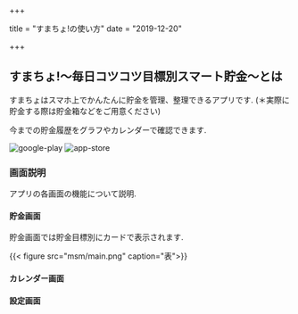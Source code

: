 +++

title = "すまちょ!の使い方"
date = "2019-12-20"

+++

## すまちょ!～毎日コツコツ目標別スマート貯金～とは
すまちょはスマホ上でかんたんに貯金を管理、整理できるアプリです.
(＊実際に貯金する際は貯金箱などをご用意ください)

今までの貯金履歴をグラフやカレンダーで確認できます.

![google-play](/img/google-play.png)
![app-store](/img/app-store.png)

### 画面説明
アプリの各画面の機能について説明.


#### 貯金画面

貯金画面では貯金目標別にカードで表示されます.

{{< figure src="msm/main.png" caption="表">}}
#### カレンダー画面

#### 設定画面

